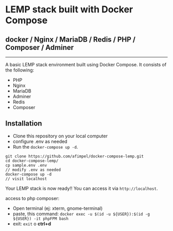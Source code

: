 # LEMP stack built with Docker Compose

## docker / Nginx / MariaDB / Redis / PHP / Composer / Adminer
----

A basic LEMP stack environment built using Docker Compose. It consists of the following:

- PHP
- Nginx
- MariaDB
- Adminer
- Redis
- Composer

## Installation

- Clone this repository on your local computer
- configure .env as needed
- Run the `docker-compose up -d`.

```shell
git clone https://github.com/afimpel/docker-compose-lemp.git
cd docker-compose-lemp/
cp sample.env .env
// modify .env as needed
docker-compose up -d
// visit localhost
```
Your LEMP stack is now ready!! You can access it via `http://localhost`.

access to php composer:
 - Open terminal (ej: xterm, gnome-terminal)
 - paste, this command: `docker exec -u $(id -u ${USER}):$(id -g ${USER}) -it phpFPM bash`
 - exit: `exit` o **ctrl+d**



